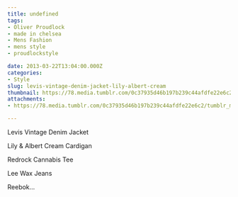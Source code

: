 ```yaml
---
title: undefined
tags:
- Oliver Proudlock
- made in chelsea
- Mens Fashion
- mens style
- proudlockstyle

date: 2013-03-22T13:04:00.000Z
categories:
- Style
slug: levis-vintage-denim-jacket-lily-albert-cream
thumbnail: https://78.media.tumblr.com/0c37935d46b197b239c44afdfe22e6c2/tumblr_mkblmq9bsJ1rhrm24o1_540.jpg
attachments:
- https://78.media.tumblr.com/0c37935d46b197b239c44afdfe22e6c2/tumblr_mkblmq9bsJ1rhrm24o1_1280.jpg

---
```


Levis Vintage Denim Jacket 

  Lily & Albert Cream Cardigan 

  Redrock Cannabis Tee 

  Lee Wax Jeans 

  Reebok...
